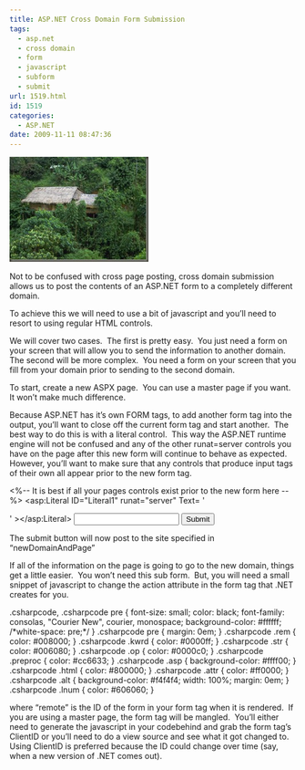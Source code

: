 ```yaml
---
title: ASP.NET Cross Domain Form Submission
tags:
  - asp.net
  - cross domain
  - form
  - javascript
  - subform
  - submit
url: 1519.html
id: 1519
categories:
  - ASP.NET
date: 2009-11-11 08:47:36
---
```


![G03A0021](/uploads/2009/11/G03A0021.jpg "G03A0021")

Not to be confused with cross page posting, cross domain submission allows us to post the contents of an ASP.NET form to a completely different domain.

To achieve this we will need to use a bit of javascript and you’ll need to resort to using regular HTML controls.

We will cover two cases.  The first is pretty easy.  You just need a form on your screen that will allow you to send the information to another domain.  The second will be more complex.  You need a form on your screen that you fill from your domain prior to sending to the second domain.

To start, create a new ASPX page.  You can use a master page if you want.  It won’t make much difference.

Because ASP.NET has it’s own FORM tags, to add another form tag into the output, you’ll want to close off the current form tag and start another.  The best way to do this is with a literal control.  This way the ASP.NET runtime engine will not be confused and any of the other runat=server controls you have on the page after this new form will continue to behave as expected.  However, you’ll want to make sure that any controls that produce input tags of their own all appear prior to the new form tag.

<%\-\- It is best if all your pages controls exist 
    prior to the new form here --%>
<asp:Literal ID="Literal1" runat="server" Text=
    '</form><form name="subform" action="newDomainAndPage" method="POST">'
    ></asp:Literal>
 <input type="text" name="someName" />
 <input type="submit" name="submit" value="Submit" />

The submit button will now post to the site specified in “newDomainAndPage”

If all of the information on the page is going to go to the new domain, things get a little easier.  You won’t need this sub form.  But, you will need a small snippet of javascript to change the action attribute in the form tag that .NET creates for you.

<script type="text/javascript" language='javascript'>
document.remote.action=
    "https://someotherdomain.com/someotherpage";
</script>

.csharpcode, .csharpcode pre { font-size: small; color: black; font-family: consolas, "Courier New", courier, monospace; background-color: #ffffff; /\*white-space: pre;\*/ } .csharpcode pre { margin: 0em; } .csharpcode .rem { color: #008000; } .csharpcode .kwrd { color: #0000ff; } .csharpcode .str { color: #006080; } .csharpcode .op { color: #0000c0; } .csharpcode .preproc { color: #cc6633; } .csharpcode .asp { background-color: #ffff00; } .csharpcode .html { color: #800000; } .csharpcode .attr { color: #ff0000; } .csharpcode .alt { background-color: #f4f4f4; width: 100%; margin: 0em; } .csharpcode .lnum { color: #606060; }

where “remote” is the ID of the form in your form tag when it is rendered.  If you are using a master page, the form tag will be mangled.  You’ll either need to generate the javascript in your codebehind and grab the form tag’s ClientID or you’ll need to do a view source and see what it got changed to.  Using ClientID is preferred because the ID could change over time (say, when a new version of .NET comes out).
